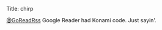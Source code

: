 Title: chirp

<a href="http://twitter.com/GoReadRss">@GoReadRss</a> Google Reader had Konami code. Just sayin'.
